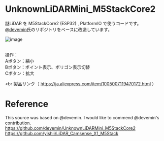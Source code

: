 # UnknownLiDARMini_M5StackCore2 <br>

謎LiDAR を M5StackCore2 (ESP32) , PlatformIO で使うコードです。 <br>
[@devemin](https://github.com/devemin/UnknownLiDARMini_M5StackCore2)氏のリポジトリをベースに改造しています。

![image](https://github.com/user-attachments/assets/c61b597a-9f47-4470-8e1f-c0184e905281)

 <br>
操作：  <br>
Aボタン：縮小 <br>
Bボタン：ポイント表示、ポリゴン表示切替 <br>
Cボタン：拡大 <br>

 <br
製品リンク（ https://ja.aliexpress.com/item/1005007119470172.html ） <br>

# Reference <br>
This source was based on @devemin. I would like to commend @devemin's contribution. <br>
https://github.com/devemin/UnknownLiDARMini_M5StackCore2 <br>
https://github.com/yishii/LiDAR_Camsense_X1_M5Stack <br>
